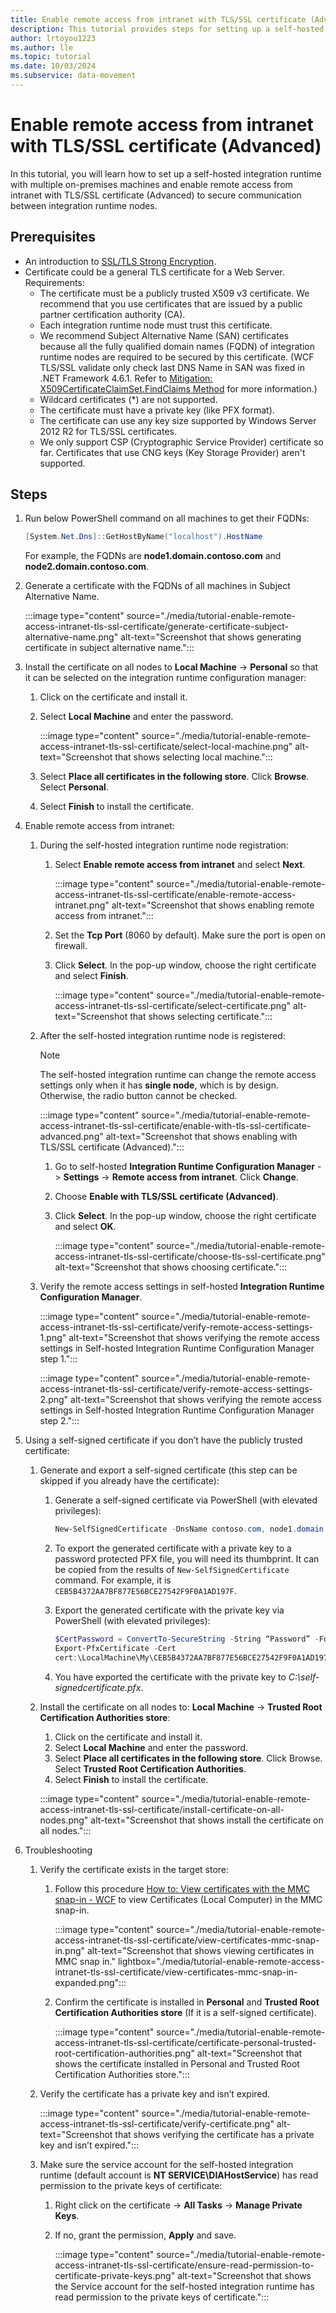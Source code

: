 ```yaml
---
title: Enable remote access from intranet with TLS/SSL certificate (Advanced)
description: This tutorial provides steps for setting up a self-hosted integration runtime with multiple on-premises machines and enabling remote access from intranet with TLS/SSL certificate (Advanced) to secure communication between integration runtime nodes.
author: lrtoyou1223
ms.author: lle
ms.topic: tutorial
ms.date: 10/03/2024
ms.subservice: data-movement
---
```


# Enable remote access from intranet with TLS/SSL certificate (Advanced)

In this tutorial, you will learn how to set up a self-hosted integration runtime with multiple on-premises machines and enable remote access from intranet with TLS/SSL certificate (Advanced) to secure communication between integration runtime nodes.

## Prerequisites

- An introduction to [SSL/TLS Strong Encryption](https://httpd.apache.org/docs/2.0/ssl/ssl_intro.html).
- Certificate could be a general TLS certificate for a Web Server. Requirements:
    - The certificate must be a publicly trusted X509 v3 certificate. We recommend that you use certificates that are issued by a public partner certification authority (CA).
    - Each integration runtime node must trust this certificate.
    - We recommend Subject Alternative Name (SAN) certificates because all the fully qualified domain names (FQDN) of integration runtime nodes are required to be secured by this certificate. (WCF TLS/SSL validate only check last DNS Name in SAN was fixed in .NET Framework 4.6.1. Refer to [Mitigation: X509CertificateClaimSet.FindClaims Method](/dotnet/framework/migration-guide/mitigation-x509certificateclaimset-findclaims-method?redirectedfrom=MSDN) for more information.)
    - Wildcard certificates (*) are not supported.
    - The certificate must have a private key (like PFX format).
    - The certificate can use any key size supported by Windows Server 2012 R2 for TLS/SSL certificates.
    - We only support CSP (Cryptographic Service Provider) certificate so far. Certificates that use CNG keys (Key Storage Provider) aren't supported.

## Steps

1. Run below PowerShell command on all machines to get their FQDNs:

    ```Powershell
    [System.Net.Dns]::GetHostByName("localhost").HostName
    ```
    For example, the FQDNs are **node1.domain.contoso.com** and **node2.domain.contoso.com**.

2. Generate a certificate with the FQDNs of all machines in Subject Alternative Name. 

    :::image type="content" source="./media/tutorial-enable-remote-access-intranet-tls-ssl-certificate/generate-certificate-subject-alternative-name.png" alt-text="Screenshot that shows generating certificate in subject alternative name.":::
    
3. Install the certificate on all nodes to **Local Machine** -> **Personal** so that it can be selected on the integration runtime configuration manager:
    1. Click on the certificate and install it.
    1. Select **Local Machine** and enter the password.
    
        :::image type="content" source="./media/tutorial-enable-remote-access-intranet-tls-ssl-certificate/select-local-machine.png" alt-text="Screenshot that shows selecting local machine.":::

    1. Select **Place all certificates in the following store**. Click **Browse**. Select **Personal**.
    1. Select **Finish** to install the certificate.

4. Enable remote access from intranet:
    1. 	During the self-hosted integration runtime node registration:
        1. Select **Enable remote access from intranet** and select **Next**.
        
           :::image type="content" source="./media/tutorial-enable-remote-access-intranet-tls-ssl-certificate/enable-remote-access-intranet.png" alt-text="Screenshot that shows enabling remote access from intranet.":::

        1. Set the **Tcp Port** (8060 by default). Make sure the port is open on firewall.
        1. Click **Select**. In the pop-up window, choose the right certificate and select **Finish**.
        
            :::image type="content" source="./media/tutorial-enable-remote-access-intranet-tls-ssl-certificate/select-certificate.png" alt-text="Screenshot that shows selecting certificate.":::

    1. After the self-hosted integration runtime node is registered:

        > [!Note] 
        > The self-hosted integration runtime can change the remote access settings only when it has **single node**, which is by design. Otherwise, the radio button cannot be checked.
        
        :::image type="content" source="./media/tutorial-enable-remote-access-intranet-tls-ssl-certificate/enable-with-tls-ssl-certificate-advanced.png" alt-text="Screenshot that shows enabling with TLS/SSL certificate (Advanced).":::

        1. Go to self-hosted **Integration Runtime Configuration Manager** -> **Settings** -> **Remote access from intranet**. Click **Change**.
        1. Choose **Enable with TLS/SSL certificate (Advanced)**.
        1. Click **Select**. In the pop-up window, choose the right certificate and select **OK**.

            :::image type="content" source="./media/tutorial-enable-remote-access-intranet-tls-ssl-certificate/choose-tls-ssl-certificate.png" alt-text="Screenshot that shows choosing certificate.":::

    1. Verify the remote access settings in self-hosted **Integration Runtime Configuration Manager**.
    
        :::image type="content" source="./media/tutorial-enable-remote-access-intranet-tls-ssl-certificate/verify-remote-access-settings-1.png" alt-text="Screenshot that shows verifying the remote access settings in Self-hosted Integration Runtime Configuration Manager step 1.":::

        :::image type="content" source="./media/tutorial-enable-remote-access-intranet-tls-ssl-certificate/verify-remote-access-settings-2.png" alt-text="Screenshot that shows verifying the remote access settings in Self-hosted Integration Runtime Configuration Manager step 2.":::

5. Using a self-signed certificate if you don’t have the publicly trusted certificate:
    1. Generate and export a self-signed certificate (this step can be skipped if you already have the certificate):
        1. Generate a self-signed certificate via PowerShell (with elevated privileges):
        
            ```Powershell
            New-SelfSignedCertificate -DnsName contoso.com, node1.domain.contoso.com, node2.domain.contoso.com -Provider "Microsoft Enhanced RSA and AES Cryptographic Provider" -CertStoreLocation cert:\LocalMachine\My
            ```
        1. To export the generated certificate with a private key to a password protected PFX file, you will need its thumbprint. It can be copied from the results of `New-SelfSignedCertificate` command. For example, it is `CEB5B4372AA7BF877E56BCE27542F9F0A1AD197F`.
        1. Export the generated certificate with the private key via PowerShell (with elevated privileges):
        
            ```Powershell
            $CertPassword = ConvertTo-SecureString -String “Password” -Force -AsPlainText
            Export-PfxCertificate -Cert
            cert:\LocalMachine\My\CEB5B4372AA7BF877E56BCE27542F9F0A1AD197F -FilePath C:\self-signedcertificate.pfx -Password $CertPassword            
            ```
        1. You have exported the certificate with the private key to *C:\self-signedcertificate.pfx*.

    1. Install the certificate on all nodes to: **Local Machine** -> **Trusted Root Certification Authorities store**:
        1. Click on the certificate and install it.
        1. Select **Local Machine** and enter the password. 
        1. Select **Place all certificates in the following store**. Click Browse. Select **Trusted Root Certification Authorities**.
        1. Select **Finish** to install the certificate.
        
        :::image type="content" source="./media/tutorial-enable-remote-access-intranet-tls-ssl-certificate/install-certificate-on-all-nodes.png" alt-text="Screenshot that shows install the certificate on all nodes.":::

6. Troubleshooting
    1. Verify the certificate exists in the target store:
        1. Follow this procedure [How to: View certificates with the MMC snap-in - WCF](/dotnet/framework/wcf/feature-details/how-to-view-certificates-with-the-mmc-snap-in#view-certificates-in-the-mmc-snap-in) to view Certificates (Local Computer) in the MMC snap-in.
        
           :::image type="content" source="./media/tutorial-enable-remote-access-intranet-tls-ssl-certificate/view-certificates-mmc-snap-in.png" alt-text="Screenshot that shows viewing certificates in MMC snap in." lightbox="./media/tutorial-enable-remote-access-intranet-tls-ssl-certificate/view-certificates-mmc-snap-in-expanded.png":::

        1. Confirm the certificate is installed in **Personal** and **Trusted Root Certification Authorities store** (If it is a self-signed certificate).

           :::image type="content" source="./media/tutorial-enable-remote-access-intranet-tls-ssl-certificate/certificate-personal-trusted-root-certification-authorities.png" alt-text="Screenshot that shows the certificate installed in Personal and Trusted Root Certification Authorities store.":::

    1. Verify the certificate has a private key and isn’t expired.
    
        :::image type="content" source="./media/tutorial-enable-remote-access-intranet-tls-ssl-certificate/verify-certificate.png" alt-text="Screenshot that shows verifying the certificate has a private key and isn’t expired.":::

    1. Make sure the service account for the self-hosted integration runtime (default account is **NT SERVICE\DIAHostService**) has read permission to the private keys of certificate:
        1. Right click on the certificate -> **All Tasks** -> **Manage Private Keys**.
        1. If no, grant the permission, **Apply** and save.
        
            :::image type="content" source="./media/tutorial-enable-remote-access-intranet-tls-ssl-certificate/ensure-read-permission-to-certificate-private-keys.png" alt-text="Screenshot that shows the Service account for the self-hosted integration runtime has read permission to the private keys of certificate.":::

